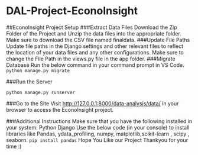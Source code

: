 # DAL-Project-EconoInsight
##EconoInsight Project Setup
###Extract Data Files
Download the Zip Folder of the Project and Unzip the data files into the appropriate folder. Make sure to download the CSV file named finaldata.
###Update File Paths
Update file paths in the Django settings and other relevant files to reflect the location of your data files and any other configurations. Make sure to change the File Path in the views.py file in the app folder.
###Migrate Database
Run the below command in your command prompt in VS Code.
``python manage.py migrate``

###Run the Server

``python manage.py runserver``

###Go to the Site
Visit http://127.0.0.1:8000/data-analysis/data/ in your browser to access the EconoInsight project.

###Additional Instructions
Make sure that you have the following  installed in your system:
Python
Django
Use the below code (in your console) to install libraries like Pandas, ydata_profiling, numpy, matplotlib,scikit-learn , scipy , seaborn.
``pip install pandas``
Hope You Like our Project
Thankyou for your time :)


